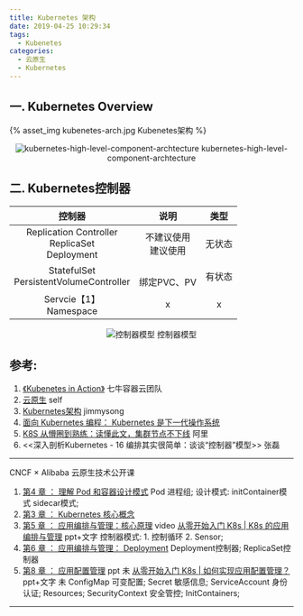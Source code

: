 ```yaml
---
title: Kubernetes 架构
date: 2019-04-25 10:29:34
tags:
  - Kubenetes
categories: 
  - 云原生
  - Kubernetes  
---
```


<p></p>
<!-- more -->

## 一.  Kubernetes Overview
{% asset_img   kubenetes-arch.jpg  Kubenetes架构  %}

<div style="text-align: center;">

![kubernetes-high-level-component-archtecture](https://user-images.githubusercontent.com/5608425/63923811-c535c600-ca79-11e9-8057-2b6264b39d80.jpg) kubernetes-high-level-component-archtecture
</div>

## 二. Kubernetes控制器
|控制器|说明|类型|
|:---:|:---:|:---:|
|Replication Controller<br> ReplicaSet<br> Deployment|不建议使用<br> 建议使用<br> |无状态| 
|StatefulSet<br> PersistentVolumeController|<br>绑定PVC、PV|有状态| 
| Servcie【1】<br>Namespace | x | x |


<div style="text-align: center;">
  
![控制器模型](https://user-images.githubusercontent.com/5608425/63924251-85bba980-ca7a-11e9-8a3a-4cf852dfe86c.JPG)  控制器模型
</div>




## 参考:

1. [《Kubenetes in Action》](http://product.dangdang.com/26439199.html?ref=book-65152-9168_1-529800-3)  七牛容器云团队
2. [云原生](../../../../2019/05/02/cloudNative/) self  
3. [Kubernetes架构](https://jimmysong.io/kubernetes-handbook/concepts/)  jimmysong
4. [面向 Kubernetes 编程： Kubernetes 是下一代操作系统](https://mp.weixin.qq.com/s/E5-agHtMvW_X7znVJDkTKA)   
5. [K8S 从懵圈到熟练：读懂此文，集群节点不下线](https://mp.weixin.qq.com/s/xmVHqTZblQsAxdaSjWjn1Q) 阿里
6. <<深入剖析Kubernetes - 16  编排其实很简单：谈谈“控制器”模型>> 张磊  

---

CNCF × Alibaba 云原生技术公开课
1. [第4 章 ： 理解 Pod 和容器设计模式](https://edu.aliyun.com/lesson_1651_13079?spm=5176.254948.1334973.10.2c12cad2AHzzTw#_13079)
   Pod 进程组;  设计模式: initContainer模式 sidecar模式;
2. [第3 章 ： Kubernetes 核心概念](https://edu.aliyun.com/lesson_1651_13078?spm=5176.254948.1334973.8.2c12cad2AHzzTw#_13078)
3. [第5 章 ： 应用编排与管理：核心原理](https://edu.aliyun.com/lesson_1651_13080?spm=5176.254948.1334973.12.2c12cad2AHzzTw#_13080)  video
   [从零开始入门 K8s | K8s 的应用编排与管理](https://mp.weixin.qq.com/s/T1l5ebHqo0GUFfbfBnd-tQ) ppt+文字
   控制器模式: 1. 控制循环 2. Sensor;    
4. [第6 章 ： 应用编排与管理： Deployment](https://edu.aliyun.com/lesson_1651_13081?spm=5176.10731542.0.0.e7a120beywNIVX#_13081)
   Deployment控制器; ReplicaSet控制器
5. [第8 章 ： 应用配置管理](https://edu.aliyun.com/lesson_1651_17058#_17058)  ppt 未
    [从零开始入门 K8s | 如何实现应用配置管理？](https://mp.weixin.qq.com/s/8r-_Ekje__GVHsKLfJ-66A)  ppt+文字 未
    ConfigMap 可变配置; Secret 敏感信息; ServiceAccount 身份认证;  Resources; SecurityContext 安全管控;  InitContainers; 
---



    
